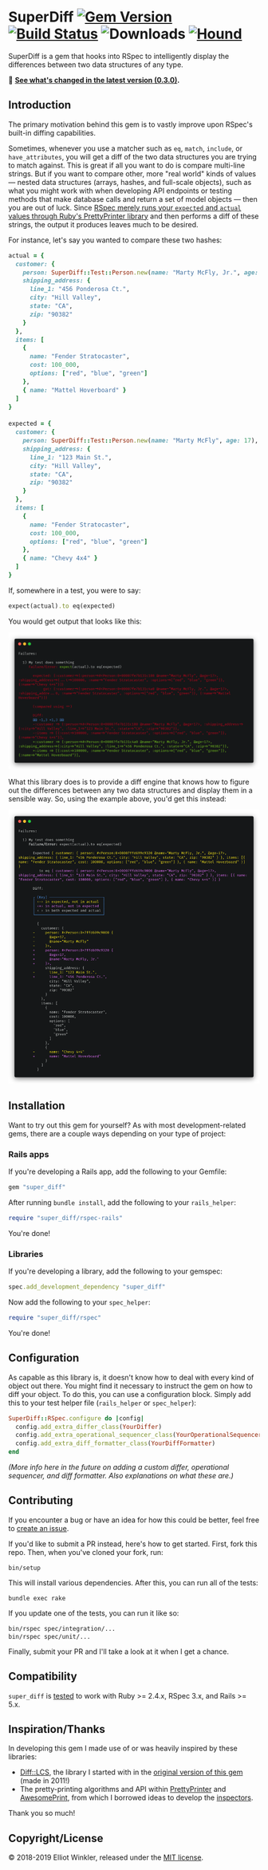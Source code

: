 # SuperDiff [![Gem Version][version-badge]][rubygems] [![Build Status][travis-badge]][travis] ![Downloads][downloads-badge] [![Hound][hound-badge]][hound]

[version-badge]: http://img.shields.io/gem/v/super_diff.svg
[rubygems]: http://rubygems.org/gems/super_diff
[travis-badge]: http://img.shields.io/travis/mcmire/super_diff/master.svg
[downloads-badge]: http://img.shields.io/gem/dtv/super_diff.svg
[hound-badge]: https://img.shields.io/badge/Reviewed_by-Hound-8E64B0.svg
[hound]: https://houndci.com

SuperDiff is a gem that hooks into RSpec to intelligently display the
differences between two data structures of any type.

📢 **[See what's changed in the latest version (0.3.0)][changelog].**

[changelog]: CHANGELOG.md

## Introduction

The primary motivation behind this gem is to vastly improve upon RSpec's
built-in diffing capabilities.

Sometimes, whenever you use a matcher such as `eq`, `match`, `include`, or
`have_attributes`, you will get a diff of the two data structures you are trying
to match against. This is great if all you want to do is compare multi-line
strings. But if you want to compare other, more "real world" kinds of values —
nested data structures (arrays, hashes, and full-scale objects), such as what
you might work with when developing API endpoints or testing methods that make
database calls and return a set of model objects — then you are out of luck.
Since [RSpec merely runs your `expected` and `actual` values through Ruby's
PrettyPrinter library][rspec-differ-fail] and then performs a diff of these
strings, the output it produces leaves much to be desired.

[rspec-differ-fail]: https://github.com/rspec/rspec-support/blob/c69a231d7369dd165ad7ce4742e1a2e21e3462b5/lib/rspec/support/differ.rb#L178

For instance, let's say you wanted to compare these two hashes:

``` ruby
actual = {
  customer: {
    person: SuperDiff::Test::Person.new(name: "Marty McFly, Jr.", age: 17),
    shipping_address: {
      line_1: "456 Ponderosa Ct.",
      city: "Hill Valley",
      state: "CA",
      zip: "90382"
    }
  },
  items: [
    {
      name: "Fender Stratocaster",
      cost: 100_000,
      options: ["red", "blue", "green"]
    },
    { name: "Mattel Hoverboard" }
  ]
}

expected = {
  customer: {
    person: SuperDiff::Test::Person.new(name: "Marty McFly", age: 17),
    shipping_address: {
      line_1: "123 Main St.",
      city: "Hill Valley",
      state: "CA",
      zip: "90382"
    }
  },
  items: [
    {
      name: "Fender Stratocaster",
      cost: 100_000,
      options: ["red", "blue", "green"]
    },
    { name: "Chevy 4x4" }
  ]
}
```

If, somewhere in a test, you were to say:

``` ruby
expect(actual).to eq(expected)
```

You would get output that looks like this:

![Before super_diff](doc/before.png)

What this library does is to provide a diff engine that knows how to figure out
the differences between any two data structures and display them in a sensible
way. So, using the example above, you'd get this instead:

![After super_diff](doc/after.png)

## Installation

Want to try out this gem for yourself? As with most development-related gems,
there are a couple ways depending on your type of project:

### Rails apps

If you're developing a Rails app, add the following to your Gemfile:

``` ruby
gem "super_diff"
```

After running `bundle install`, add the following to your `rails_helper`:

``` ruby
require "super_diff/rspec-rails"
```

You're done!

### Libraries

If you're developing a library, add the following to your gemspec:

``` ruby
spec.add_development_dependency "super_diff"
```

Now add the following to your `spec_helper`:

``` ruby
require "super_diff/rspec"
```

You're done!

## Configuration

As capable as this library is, it doesn't know how to deal with every kind of
object out there. You might find it necessary to instruct the gem on how to diff
your object. To do this, you can use a configuration block. Simply add this to
your test helper file (`rails_helper` or `spec_helper`):

``` ruby
SuperDiff::RSpec.configure do |config|
  config.add_extra_differ_class(YourDiffer)
  config.add_extra_operational_sequencer_class(YourOperationalSequencer)
  config.add_extra_diff_formatter_class(YourDiffFormatter)
end
```

*(More info here in the future on adding a custom differ, operational sequencer,
and diff formatter. Also explanations on what these are.)*

## Contributing

If you encounter a bug or have an idea for how this could be better, feel free
to [create an issue](https://github.com/mcmire/super_diff/issues).

If you'd like to submit a PR instead, here's how to get started. First, fork
this repo. Then, when you've cloned your fork, run:

```
bin/setup
```

This will install various dependencies. After this, you can run all of the
tests:

```
bundle exec rake
```

If you update one of the tests, you can run it like so:

```
bin/rspec spec/integration/...
bin/rspec spec/unit/...
```

Finally, submit your PR and I'll take a look at it when I get a chance.

## Compatibility

`super_diff` is [tested][travis] to work with Ruby >= 2.4.x, RSpec 3.x, and
Rails >= 5.x.

[travis]: http://travis-ci.org/mcmire/super_diff

## Inspiration/Thanks

In developing this gem I made use of or was heavily inspired by these libraries:

* [Diff::LCS][diff-lcs], the library I started with in the [original version of
  this gem][original-version] (made in 2011!)
* The pretty-printing algorithms and API within [PrettyPrinter][pretty-printer]
  and [AwesomePrint][awesome-print], from which I borrowed ideas to develop
  the [inspectors][inspection-tree].

Thank you so much!

[original-version]: https://github.com/mcmire/super_diff/tree/old-master
[diff-lcs]: https://github.com/halostatue/diff-lcs
[pretty-printer]: https://github.com/ruby/ruby/tree/master/lib/prettyprint.rb
[awesome-print]: https://github.com/awesome-print/awesome_print
[inspection-tree]: https://github.com/mcmire/super_diff/blob/master/lib/super_diff/object_inspection/inspection_tree.rb

## Copyright/License

© 2018-2019 Elliot Winkler, released under the [MIT license](LICENSE).
